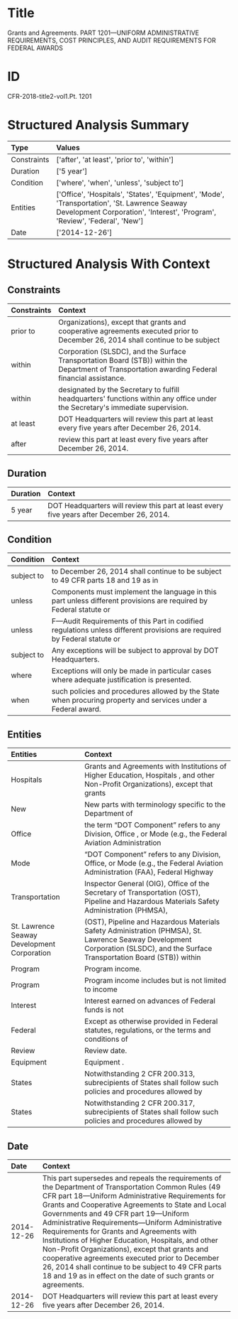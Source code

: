 # Title

 Grants and Agreements. PART 1201—UNIFORM ADMINISTRATIVE REQUIREMENTS, COST PRINCIPLES, AND AUDIT REQUIREMENTS FOR FEDERAL AWARDS


# ID

 CFR-2018-title2-vol1.Pt. 1201


# Structured Analysis Summary

| Type        | Values                                                                                                                                                                     |
|:------------|:---------------------------------------------------------------------------------------------------------------------------------------------------------------------------|
| Constraints | ['after', 'at least', 'prior to', 'within']                                                                                                                                |
| Duration    | ['5 year']                                                                                                                                                                 |
| Condition   | ['where', 'when', 'unless', 'subject to']                                                                                                                                  |
| Entities    | ['Office', 'Hospitals', 'States', 'Equipment', 'Mode', 'Transportation', 'St. Lawrence Seaway Development Corporation', 'Interest', 'Program', 'Review', 'Federal', 'New'] |
| Date        | ['2014-12-26']                                                                                                                                                             |


# Structured Analysis With Context

 


## Constraints

| Constraints   | Context                                                                                                                                          |
|:--------------|:-------------------------------------------------------------------------------------------------------------------------------------------------|
| prior to      | Organizations), except that grants and cooperative agreements executed prior to December 26, 2014 shall continue to be subject                   |
| within        | Corporation (SLSDC), and the Surface Transportation Board (STB)) within  the Department of Transportation awarding Federal financial assistance. |
| within        | designated by the Secretary to fulfill headquarters' functions within  any office under the Secretary's immediate supervision.                   |
| at least      | DOT Headquarters will review this part  at least  every five years after December 26, 2014.                                                      |
| after         | review this part at least every five years after  December 26, 2014.                                                                             |


## Duration

| Duration   | Context                                                                                   |
|:-----------|:------------------------------------------------------------------------------------------|
| 5 year     | DOT Headquarters will review this part at least every five years after December 26, 2014. |


## Condition

| Condition   | Context                                                                                                                        |
|:------------|:-------------------------------------------------------------------------------------------------------------------------------|
| subject to  | to December 26, 2014 shall continue to be subject to 49 CFR parts 18 and 19 as in                                              |
| unless      | Components must implement the language in this part unless different provisions are required by Federal statute or             |
| unless      | F&#8212;Audit Requirements of this Part in codified regulations unless different provisions are required by Federal statute or |
| subject to  | Any exceptions will be  subject to  approval by DOT Headquarters.                                                              |
| where       | Exceptions will only be made in particular cases  where  adequate justification is presented.                                  |
| when        | such policies and procedures allowed by the State when  procuring property and services under a Federal award.                 |


## Entities

| Entities                                    | Context                                                                                                                                                                        |
|:--------------------------------------------|:-------------------------------------------------------------------------------------------------------------------------------------------------------------------------------|
| Hospitals                                   | Grants and Agreements with Institutions of Higher Education, Hospitals , and other Non-Profit Organizations), except that grants                                               |
| New                                         | New parts with terminology specific to the Department of                                                                                                                       |
| Office                                      | the term &#8220;DOT Component&#8221; refers to any Division, Office , or Mode (e.g., the Federal Aviation Administration                                                       |
| Mode                                        | &#8220;DOT Component&#8221; refers to any Division, Office, or Mode (e.g., the Federal Aviation Administration (FAA), Federal Highway                                          |
| Transportation                              | Inspector General (OIG), Office of the Secretary of Transportation (OST), Pipeline and Hazardous Materials Safety Administration (PHMSA),                                      |
| St. Lawrence Seaway Development Corporation | (OST), Pipeline and Hazardous Materials Safety Administration (PHMSA), St. Lawrence Seaway Development Corporation (SLSDC), and the Surface Transportation Board (STB)) within |
| Program                                     | Program  income.                                                                                                                                                               |
| Program                                     | Program income includes but is not limited to income                                                                                                                           |
| Interest                                    | Interest earned on advances of Federal funds is not                                                                                                                            |
| Federal                                     | Except as otherwise provided in  Federal statutes, regulations, or the terms and conditions of                                                                                 |
| Review                                      | Review  date.                                                                                                                                                                  |
| Equipment                                   | Equipment .                                                                                                                                                                    |
| States                                      | Notwithstanding 2 CFR 200.313, subrecipients of  States shall follow such policies and procedures allowed by                                                                   |
| States                                      | Notwithstanding 2 CFR 200.317, subrecipients of  States shall follow such policies and procedures allowed by                                                                   |


## Date

| Date       | Context                                                                                                                                                                                                                                                                                                                                                                                                                                                                                                                                                                                                                                                   |
|:-----------|:----------------------------------------------------------------------------------------------------------------------------------------------------------------------------------------------------------------------------------------------------------------------------------------------------------------------------------------------------------------------------------------------------------------------------------------------------------------------------------------------------------------------------------------------------------------------------------------------------------------------------------------------------------|
| 2014-12-26 | This part supersedes and repeals the requirements of the Department of Transportation Common Rules (49 CFR part 18&#8212;Uniform Administrative Requirements for Grants and Cooperative Agreements to State and Local Governments and 49 CFR part 19&#8212;Uniform Administrative Requirements&#8212;Uniform Administrative Requirements for Grants and Agreements with Institutions of Higher Education, Hospitals, and other Non-Profit Organizations), except that grants and cooperative agreements executed prior to December 26, 2014 shall continue to be subject to 49 CFR parts 18 and 19 as in effect on the date of such grants or agreements. |
| 2014-12-26 | DOT Headquarters will review this part at least every five years after December 26, 2014.                                                                                                                                                                                                                                                                                                                                                                                                                                                                                                                                                                 |


